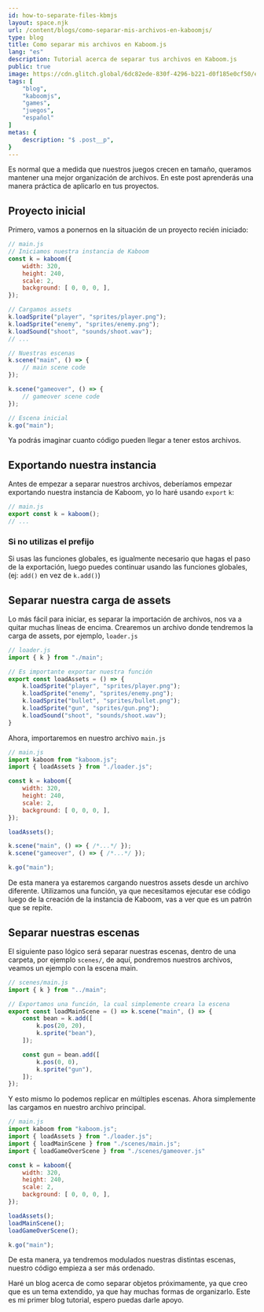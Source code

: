 ```yaml
---
id: how-to-separate-files-kbmjs
layout: space.njk
url: /content/blogs/como-separar-mis-archivos-en-kaboomjs/
type: blog
title: Como separar mis archivos en Kaboom.js
lang: "es"
description: Tutorial acerca de separar tus archivos en Kaboom.js
public: true
image: https://cdn.glitch.global/6dc82ede-830f-4296-b221-d0f185e0cf50/ea1106d2-a4eb-49db-837a-c49b3a3a1bdc.image.png?v=1705955046911
tags: [
    "blog",
    "kaboomjs",
    "games",
    "juegos",
    "español"
]
metas: {
    description: "$ .post__p",
}
---
```

Es normal que a medida que nuestros juegos crecen en tamaño, queramos mantener una mejor organización de archivos. En este post aprenderás una manera práctica de aplicarlo en tus proyectos.

## Proyecto inicial

Primero, vamos a ponernos en la situación de un proyecto recién iniciado:

```js
// main.js
// Iniciamos nuestra instancia de Kaboom
const k = kaboom({
    width: 320,
    height: 240,
    scale: 2,
    background: [ 0, 0, 0, ],
});

// Cargamos assets
k.loadSprite("player", "sprites/player.png");
k.loadSprite("enemy", "sprites/enemy.png");
k.loadSound("shoot", "sounds/shoot.wav");
// ...

// Nuestras escenas
k.scene("main", () => {
    // main scene code
});

k.scene("gameover", () => {
    // gameover scene code
});

// Escena inicial
k.go("main");
```

Ya podrás imaginar cuanto código pueden llegar a tener estos archivos.

## Exportando nuestra instancia

Antes de empezar a separar nuestros archivos, deberíamos empezar exportando nuestra instancia de Kaboom, yo lo haré usando `export` `k`:

```js
// main.js
export const k = kaboom();
// ...
``` 
### Si no utilizas el prefijo
Si usas las funciones globales, es igualmente necesario que hagas el paso de la exportación, luego puedes continuar usando las funciones globales, (ej: `add()` en vez de `k.add()`)

## Separar nuestra carga de assets

Lo más fácil para iniciar, es separar la importación de archivos, nos va a quitar muchas líneas de encima. Crearemos un archivo donde tendremos la carga de assets, por ejemplo, `loader.js`

```js
// loader.js
import { k } from "./main";

// Es importante exportar nuestra función
export const loadAssets = () => {
    k.loadSprite("player", "sprites/player.png");
    k.loadSprite("enemy", "sprites/enemy.png");
    k.loadSprite("bullet", "sprites/bullet.png");
    k.loadSprite("gun", "sprites/gun.png");
    k.loadSound("shoot", "sounds/shoot.wav");
}
```

Ahora, importaremos en nuestro archivo `main.js`

```js
// main.js
import kaboom from "kaboom.js";
import { loadAssets } from "./loader.js";

const k = kaboom({
    width: 320,
    height: 240,
    scale: 2,
    background: [ 0, 0, 0, ],
});

loadAssets();

k.scene("main", () => { /*...*/ });
k.scene("gameover", () => { /*...*/ });

k.go("main");
```

De esta manera ya estaremos cargando nuestros assets desde un archivo diferente. Utilizamos una función, ya que necesitamos ejecutar ese código luego de la creación de la instancia de Kaboom, vas a ver que es un patrón que se repite. 

## Separar nuestras escenas

El siguiente paso lógico será separar nuestras escenas, dentro de una carpeta, por ejemplo `scenes/`, de aquí, pondremos nuestros archivos, veamos un ejemplo con la escena main.

```js
// scenes/main.js
import { k } from "../main";

// Exportamos una función, la cual simplemente creara la escena
export const loadMainScene = () => k.scene("main", () => {
    const bean = k.add([
        k.pos(20, 20),
        k.sprite("bean"),
    ]);

    const gun = bean.add([
        k.pos(0, 0),
        k.sprite("gun"),
    ]);
});
```

Y esto mismo lo podemos replicar en múltiples escenas. Ahora simplemente las cargamos en nuestro archivo principal.

```js
// main.js
import kaboom from "kaboom.js";
import { loadAssets } from "./loader.js";
import { loadMainScene } from "./scenes/main.js";
import { loadGameOverScene } from "./scenes/gameover.js"

const k = kaboom({
    width: 320,
    height: 240,
    scale: 2,
    background: [ 0, 0, 0, ],
});

loadAssets();
loadMainScene();
loadGameOverScene();

k.go("main");
```

De esta manera, ya tendremos modulados nuestras distintas escenas, nuestro código empieza a ser más ordenado.

Haré un blog acerca de como separar objetos próximamente, ya que creo que es un tema extendido, ya que hay muchas formas de organizarlo. Este es mi primer blog tutorial, espero puedas darle apoyo.

